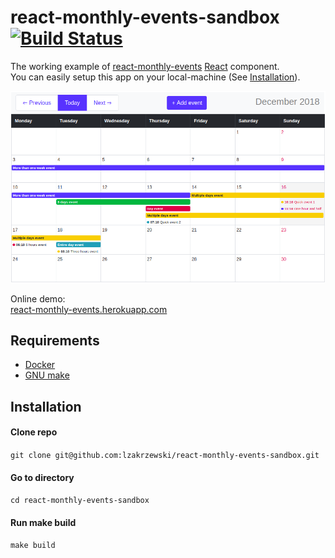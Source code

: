 # react-monthly-events-sandbox [![Build Status](https://travis-ci.org/lzakrzewski/react-monthly-events-sandbox.svg?branch=master)](https://travis-ci.org/lzakrzewski/react-monthly-events-sandbox)

The working example of [react-monthly-events](https://github.com/lzakrzewski/react-monthly-events) [React](https://reactjs.org/) component.    
You can easily setup this app on your local-machine (See [Installation](./#Installation)).

![Screenshot](resources/screenshot.png)

Online demo:   
[react-monthly-events.herokuapp.com](https://react-monthly-events.herokuapp.com/)

## Requirements
- [Docker](https://www.docker.com/get-started)
- [GNU make](https://www.gnu.org/software/make/manual/make.html)

## Installation 

#### Clone repo
`git clone git@github.com:lzakrzewski/react-monthly-events-sandbox.git`

#### Go to directory
`cd react-monthly-events-sandbox`

#### Run make build
`make build`


